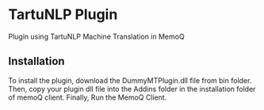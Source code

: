 ﻿# TartuNLP Plugin
Plugin using TartuNLP Machine Translation in MemoQ

## Installation
To install the plugin, download the DummyMTPlugin.dll file from bin folder. Then, copy your plugin dll
file into the Addins folder in the installation folder of memoQ client. Finally, Run the MemoQ Client.

